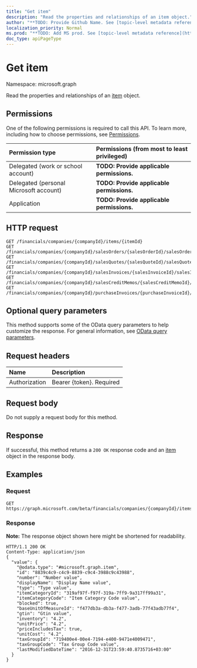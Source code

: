 ```yaml
---
title: "Get item"
description: "Read the properties and relationships of an item object."
author: "**TODO: Provide Github Name. See [topic-level metadata reference](https://msgo.azurewebsites.net/add/document/guidelines/metadata.html#topic-level-metadata)**"
localization_priority: Normal
ms.prod: "**TODO: Add MS prod. See [topic-level metadata reference](https://msgo.azurewebsites.net/add/document/guidelines/metadata.html#topic-level-metadata)**"
doc_type: apiPageType
---
```


# Get item

Namespace: microsoft.graph

Read the properties and relationships of an [item](../resources/item.md) object.

## Permissions
One of the following permissions is required to call this API. To learn more, including how to choose permissions, see [Permissions](/concepts/permissions-reference.md).

|Permission type|Permissions (from most to least privileged)|
|:---|:---|
|Delegated (work or school account)|**TODO: Provide applicable permissions.**|
|Delegated (personal Microsoft account)|**TODO: Provide applicable permissions.**|
|Application|**TODO: Provide applicable permissions.**|

## HTTP request
<!-- {
  "blockType": "ignored"
}
-->
``` http
GET /financials/companies/{companyId}/items/{itemId}
GET /financials/companies/{companyId}/salesOrders/{salesOrderId}/salesOrderLines/{salesOrderLineId}/item
GET /financials/companies/{companyId}/salesQuotes/{salesQuoteId}/salesQuoteLines/{salesQuoteLineId}/item
GET /financials/companies/{companyId}/salesInvoices/{salesInvoiceId}/salesInvoiceLines/{salesInvoiceLineId}/item
GET /financials/companies/{companyId}/salesCreditMemos/{salesCreditMemoId}/salesCreditMemoLines/{salesCreditMemoLineId}/item
GET /financials/companies/{companyId}/purchaseInvoices/{purchaseInvoiceId}/purchaseInvoiceLines/{purchaseInvoiceLineId}/item
```

## Optional query parameters
This method supports some of the OData query parameters to help customize the response. For general information, see [OData query parameters](/graph/query-parameters).

## Request headers
|Name|Description|
|:---|:---|
|Authorization|Bearer {token}. Required|

## Request body
Do not supply a request body for this method.

## Response
If successful, this method returns a `200 OK` response code and an [item](../resources/item.md) object in the response body.

## Examples

### Request
<!-- {
  "blockType": "request",
  "name": "get_item"
}
-->
``` http
GET https://graph.microsoft.com/beta/financials/companies/{companyId}/items/{itemId}
```

### Response
**Note:** The response object shown here might be shortened for readability.
<!-- {
  "blockType": "response",
  "truncated": true,
  "@odata.type": "microsoft.graph.item"
}
-->
``` http
HTTP/1.1 200 OK
Content-Type: application/json
{
  "value": {
    "@odata.type": "#microsoft.graph.item",
    "id": "8839c4c9-c4c9-8839-c9c4-3988c9c43988",
    "number": "Number value",
    "displayName": "Display Name value",
    "type": "Type value",
    "itemCategoryId": "319af97f-f97f-319a-7ff9-9a317ff99a31",
    "itemCategoryCode": "Item Category Code value",
    "blocked": true,
    "baseUnitOfMeasureId": "f477db3a-db3a-f477-3adb-77f43adb77f4",
    "gtin": "Gtin value",
    "inventory": "4.2",
    "unitPrice": "4.2",
    "priceIncludesTax": true,
    "unitCost": "4.2",
    "taxGroupId": "719400e4-00e4-7194-e400-9471e4009471",
    "taxGroupCode": "Tax Group Code value",
    "lastModifiedDateTime": "2016-12-31T23:59:40.8735716+03:00"
  }
}
```

